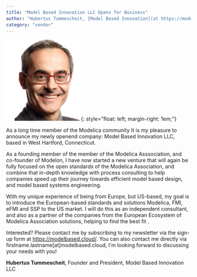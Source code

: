 ```yaml
---
title: "Model Based Innovation LLC Opens for Business"
author: "Hubertus Tummescheit, [Model Based Innovation](at https://modelbased.cloud/)"
category: "vendor"
---
```


![**Hubertus Tummescheit**, Founder, Model Based Innovation LLC  ](headshot_small.png){: style="float: left; margin-right: 1em;"} 

As a long time member of the Modelica community It is my pleasure to announce my newly openend company: Model Based Innovation LLC, based in West Hartford, Connecticut. 

As a founding member of the member of the Modelica Asssociation, and co-founder of Modelon, I have now started a new venture that will again be fully focused on the open standards of the Modelica Association, and combine that in-depth knowledge with process consulting to help companies speed up their journey towards efficient model based design, and model based systems engineering. 

With my unique experience of being from Europe, but US-based, my goal is to introduce the European-based standards and solutions Modelica, FMI, eFMI and SSP to the US market. I will do this as an independent consultant, and also as a partner of the companies from the European Ecosystem of Modelica Association solutions, helping to find the best fit .  

Interested? Please contact me by subscribing to my newsletter via the sign-up form at https://modelbased.cloud/. You can also contact me directly via firstname.lastname[at]modelbased.cloud, I'm looking forward to discussing your needs with you!

**Hubertus Tummescheit**, Founder and President, Model Based Innovation LLC
